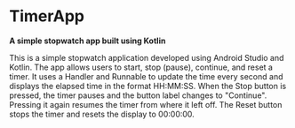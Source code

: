 # TimerApp
**A simple stopwatch app built using Kotlin**

This is a simple stopwatch application developed using Android Studio and Kotlin. The app allows users to start, stop (pause), continue, and reset a timer. It uses a Handler and Runnable to update the time every second and displays the elapsed time in the format HH:MM:SS.
When the Stop button is pressed, the timer pauses and the button label changes to "Continue". Pressing it again resumes the timer from where it left off. The Reset button stops the timer and resets the display to 00:00:00.

